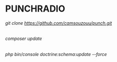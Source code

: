 PUNCHRADIO
========================

###### git clone https://github.com/camsouzouu/punch.git
###### composer update
###### php bin/console doctrine:schema:update --force

